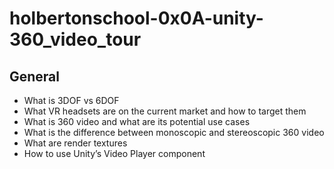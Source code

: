# holbertonschool-0x0A-unity-360_video_tour

## General

* What is 3DOF vs 6DOF
* What VR headsets are on the current market and how to target them
* What is 360 video and what are its potential use cases
* What is the difference between monoscopic and stereoscopic 360 video
* What are render textures
* How to use Unity’s Video Player component
